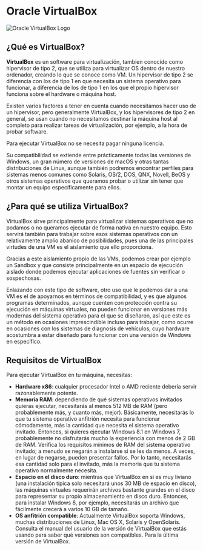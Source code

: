 # Oracle VirtualBox

![][oracle_virtualbox_logo]

## ¿Qué es VirtualBox?

__VirtualBox__ es un software para virtualización, tambien conocido como hipervisor de tipo 2, que se utiliza para virtualizar OS dentro de nuestro ordenador, creando lo que se conoce como VM. Un hipervisor de tipo 2 se diferencia con los de tipo 1 en que necesita un sistema operativo para funcionar, a diferencia de los de tipo 1 en los que el propio hipervisor funciona sobre el hardware o máquina host.

Existen varios factores a tener en cuenta cuando necesitamos hacer uso de un hipervisor, pero generalmente VirtualBox, y los hipervisores de tipo 2 en general, se usan cuando no necesitamos destinar la máquina host al completo para realizar tareas de virtualización, por ejemplo, a la hora de probar software.

Para ejecutar VirtualBox no se necesita pagar ninguna licencia.

Su compatibilidad se extiende entre prácticamente todas las versiones de Windows, un gran número de versiones de macOS y otras tantas distribuciones de Linux, aunque también podremos encontrar perfiles para sistemas menos comunes como Solaris, OS/2, DOS, QNX, Novell, BeOS y otros sistemas operativos que queramos probar o utilizar sin tener que montar un equipo específicamente para ellos.

## ¿Para qué se utiliza VirtualBox?

VirtualBox sirve principalmente para virtualizar sistemas operativos que no podamos o no queramos ejecutar de forma nativa en nuestro equipo. Esto servirá también para trabajar sobre esos sistemas operativos con un relativamente amplio abanico de posibilidades, pues una de las principales virtudes de una VM es el aislamiento que ello proporciona.

Gracias a este aislamiento propio de las VMs, podemos crear por ejemplo un Sandbox y que consiste principalmente en un espacio de ejecución aislado donde podemos ejecutar aplicaciones de fuentes sin verificar o sospechosas.

Enlazando con este tipo de software, otro uso que le podemos dar a una VM es el de apoyarnos en términos de compatibilidad, y es que algunos programas determinados, aunque cuenten con protección contra su ejecución en máquinas virtuales, no pueden funcionar en versiones más modernas del sistema operativo para el que se diseñaron, así que este es un método en ocasiones imprescindible incluso para trabajar, como ocurre en ocasiones con los sistemas de diagnosis de vehículos, cuyo hardware acostumbra a estar diseñado para funcionar con una versión de Windows en específico.

## Requisitos de VirtualBox

Para ejecutar VirtualBox en tu máquina, necesitas:

* __Hardware x86__: cualquier procesador Intel o AMD reciente debería servir razonablemente potente.
* __Memoria RAM__: dependiendo de qué sistemas operativos invitados quieras ejecutar, necesitarás al menos 512 MB de RAM (pero probablemente más, y cuanto más, mejor). Básicamente, necesitarás lo que tu sistema operativo anfitrión necesita para funcionar cómodamente, más la  cantidad que necesita el sistema operativo invitado. Entonces, si quieres ejecutar Windows 8.1 en Windows 7, probablemente no disfrutarás mucho la experiencia con menos de 2 GB de RAM. Verifica los requisitos mínimos de RAM del sistema operativo invitado; a menudo se negarán a instalarse si se les da menos. A veces, en lugar de negarse, pueden presentar fallos. Por lo tanto, necesitarás esa cantidad solo para el invitado, más la memoria que tu sistema operativo normalmente necesita.
* __Espacio en el disco duro__: mientras que VirtualBox en sí es muy liviano (una instalación típica solo necesitará unos 30 MB de espacio en disco), las máquinas virtuales requerirán archivos bastante grandes en el disco para representar su propio almacenamiento en disco duro. Entonces, para instalar Windows 8, por ejemplo, necesitarás un archivo que fácilmente crecerá a varios 10 GB de tamaño.
* __OS anfitrión compatible__: Actualmente VirtualBox soporta Windows, muchas distribuciones de Linux, Mac OS X, Solaris y OpenSolaris. Consulta el manual del usuario de la versión de VirtualBox que estás usando para saber qué versiones son compatibles. Para la última versión de VirtualBox.


[oracle_virtualbox_logo]: ./img/oracle_virtualbox/oracle_virtualbox_logo.png "Oracle VirtualBox Logo"